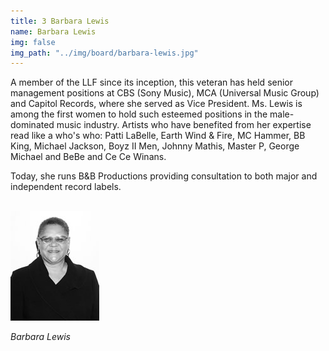 ```yaml
---
title: 3 Barbara Lewis
name: Barbara Lewis
img: false
img_path: "../img/board/barbara-lewis.jpg"
---
```


A member of the LLF since its inception, this veteran has held senior
management positions at CBS (Sony Music), MCA (Universal Music Group) and
Capitol Records, where she served as Vice President. Ms. Lewis is among the
first women to hold such esteemed positions in the male-dominated music
industry. Artists who have benefited from her expertise read like a who&#39;s who:
Patti LaBelle, Earth Wind &amp; Fire, MC Hammer, BB King, Michael Jackson, Boyz
II Men, Johnny Mathis, Master P, George Michael and BeBe and Ce Ce Winans.

Today, she runs B&amp;B Productions providing consultation to both major and
independent record labels.

<br>
<img class="center-block" src="img/board/barbara-lewis.jpg">
<p class="text-center"><em>Barbara Lewis</em></p>
